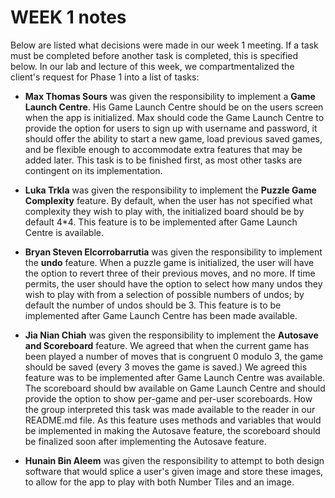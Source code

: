 
# WEEK 1 notes
Below are listed what decisions were made in our week 1 meeting. If a task must be completed
before another task is completed, this is specified below.
​In our lab and lecture of this week, we compartmentalized the client's request for Phase 1 
​into a list of tasks:
​	
- **Max Thomas Sours** was given the responsibility to implement a **Game Launch Centre**. His 
        Game Launch Centre should be on the users screen when the app is initialized. Max should 
        code the Game Launch Centre to provide the option for users to sign up with username and 
        password, it should offer the ability to start a new game, load previous saved games, and 
        be flexible enough to accommodate extra features that may be added later. This task is to be
        finished first, as most other tasks are contingent on its implementation.

- **Luka Trkla** was given the responsibility to implement the **Puzzle Game Complexity** 
        feature. By default, when the user has not specified what complexity they wish to play 
        with, the initialized board should be by default 4*4. This feature is to be implemented 
        after Game Launch Centre is available.

- **Bryan Steven Elcorrobarrutia** was given the responsibility to implement the **undo** feature. 
        When a puzzle game is initialized, the user will have the option to revert three of their 
        previous moves, and no more. If time permits, the user should have the option to select how 
        many undos they wish to play with from a selection of possible numbers of undos; by default 
        the number of undos should be 3. This feature is to be implemented after Game Launch Centre 
        has been made available.

- **Jia Nian Chiah** was given the responsibility to implement the **Autosave and Scoreboard** 
        feature. We agreed that when the current game has been played a number of moves that is 
        congruent 0 modulo 3, the game should be saved (every 3 moves the game is saved.) We agreed 
        this feature was to be implemented after Game Launch Centre was available. The scoreboard 
        should bw available on Game Launch Centre and should provide the option to show per-game and 
        per-user scoreboards. How the group interpreted this task was made available to the reader 
        in our README.md file. As this feature uses methods and variables that would be implemented
        in making the Autosave feature, the scoreboard should be finalized soon after implementing 
        the Autosave feature.

- **Hunain Bin Aleem** was given the responsibility to attempt to both design software that would
        splice a user's given image and store these images, to allow for the app to play with both 
        Number Tiles and an image.
